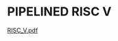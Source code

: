 # PIPELINED RISC V
[RISC_V.pdf](https://github.com/MKrekker/PIPELINED-RISC-V/files/7099121/RISC_V.pdf)

